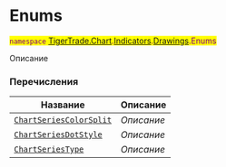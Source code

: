 
# Enums

<mark style="color:purple;">`namespace` [TigerTrade.Chart](../../../TigerTrade.Chart.md).[Indicators](../../../TigerTrade.Chart/Indicators.md).[Drawings](../../../TigerTrade.Chart/Indicators/Drawings.md).Enums

Описание


### Перечисления
| Название | Описание |
| --- | --- |
| [`ChartSeriesColorSplit`](./Enums/ChartSeriesColorSplit.cs.md) | *Описание* |
| [`ChartSeriesDotStyle`](./Enums/ChartSeriesDotStyle.cs.md) | *Описание* |
| [`ChartSeriesType`](./Enums/ChartSeriesType.cs.md) | *Описание* |
